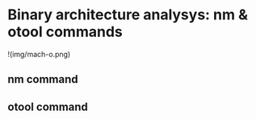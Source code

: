 # Binary architecture analysys: nm & otool commands

!(img/mach-o.png)

## nm command

## otool command